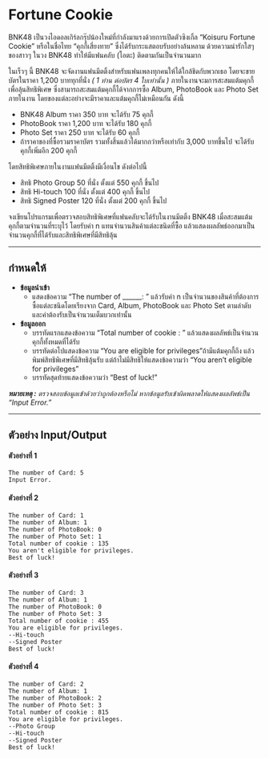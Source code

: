 # Fortune Cookie
BNK48 เป็นวงไอดอลเกิร์ลกรุ๊ปน้องใหม่ที่กำลังมาแรงด้วยการเปิดตัวซิงเกิ้ล “Koisuru Fortune Cookie” หรือในชื่อไทย “คุกกี้เสี่ยงทาย” ซึ่งได้รับกระแสตอบรับอย่างล้นหลาม ด้วยความน่ารักใสๆ ของสาวๆ ในวง BNK48 ทำให้มีแฟนคลับ (โอตะ) ติดตามกันเป็นจำนวนมาก

ในเร็วๆ นี้ BNK48 จะจัดงานแฟนมีตติ้งสำหรับแฟนเพลงทุกคนให้ได้ใกล้ชิดกับพวกเธอ โดยจะขายบัตรในราคา 1,200 บาททุกที่นั่ง *( 1 ท่าน ต่อบัตร 4 ใบเท่านั้น )* ภายในงานจะมการสะสมแต้มคุกกี้เพื่อลุ้นสิทธิพิเศษ ซึ่งสามารถสะสมแต้มคุกกี้ได้จากการซื้อ Album, PhotoBook และ Photo Set ภายในงาน โดยของแต่ละอย่างจะมีราคาและแต้มคุกกี้ไม่เหมือนกัน ดังนี้
* BNK48 Album ราคา 350 บาท 	จะได้รับ 75 คุกกี้
* PhotoBook ราคา 1,200 บาท 	จะได้รับ 180 คุกกี้
* Photo Set ราคา 250 บาท 	จะได้รับ 60 คุกกี้
* ถ้าราคาของที่ซื้อรวมราคาบัตร รวมทั้งสิ้นแล้วได้มากกว่าหรือเท่ากับ 3,000 บาทขึ้นไป จะได้รับคุกกี้เพิ่มอีก 200 คุกกี้

โดยสิทธิพิเศษภายในงานแฟนมีตติ้งมีเงื่อนไข ดังต่อไปนี้
* สิทธิ Photo Group 50 ที่นั่ง	ตั้งแต่ 550 คุกกี้ ขึ้นไป
* สิทธิ Hi-touch 100 ที่นั่ง 		ตั้งแต่ 400 คุกกี้ ขึ้นไป
* สิทธิ Signed Poster 120 ที่นั่ง	ตั้งแต่ 200 คุกกี้ ขึ้นไป 

จงเขียนโปรแกรมเพื่อตรวจสอบสิทธิพิเศษที่แฟนคลับจะได้รับในงานมีตติ้ง BNK48 เมื่อสะสมแต้มคุกกี้ตามจำนวนที่ระบุไว้ โดยรับค่า n แทนจำนวนสินค้าแต่ละชนิดที่ซื้อ แล้วแสดงผลลัพธ์ออกมาเป็นจำนวนคุกกี้ที่ได้รับและสิทธิพิเศษที่มีสิทธิลุ้น

---
## กำหนดให้
* **ข้อมูลนำเข้า**
    * แสดงข้อความ “The number of ______: ” แล้วรับค่า n เป็นจำนวนของสินค้าที่ต้องการซื้อแต่ละชนิดโดยเรียงจาก Card, Album, PhotoBook และ Photo Set ตามลำดับ และค่าต้องรับเป็นจำนวนเต็มบวกเท่านั้น
* **ข้อมูลออก**
    * บรรทัดแรกแสดงข้อความ “Total number of cookie : ” แล้วแสดงผลลัพธ์เป็นจำนวนคุกกี้ทั้งหมดที่ได้รับ
    * บรรทัดต่อไปแสดงข้อความ “You are eligible for privileges”ถ้ามีแต้มคุกกี้ถึง แล้วพิมพ์สิทธิพิเศษที่มีสิทธิลุ้นรับ แต่ถ้าไม่มีสิทธิให้แสดงข้อความว่า “You aren’t eligible for privileges”
    * บรรทัดสุดท้ายแสดงข้อความว่า “Best of luck!”

***หมายเหตุ :*** *ตรวจสอบข้อมูลเข้าด้วยว่าถูกต้องหรือไม่ หากข้อมูลรับเข้าผิดพลาดให้แสดงผลลัพธ์เป็น “Input Error.”*

---
## ตัวอย่าง Input/Output

#### **ตัวอย่างที่ 1**
```
The number of Card: 5
Input Error.
```
#### **ตัวอย่างที่ 2**
```
The number of Card: 1
The number of Album: 1
The number of PhotoBook: 0
The number of Photo Set: 1
Total number of cookie : 135
You aren't eligible for privileges.
Best of luck!
```
#### **ตัวอย่างที่ 3**
```
The number of Card: 3
The number of Album: 1
The number of PhotoBook: 0
The number of Photo Set: 3
Total number of cookie : 455
You are eligible for privileges.
--Hi-touch
--Signed Poster
Best of luck!
```
#### **ตัวอย่างที่ 4**
```
The number of Card: 2
The number of Album: 1
The number of PhotoBook: 2
The number of Photo Set: 3
Total number of cookie : 815
You are eligible for privileges.
--Photo Group
--Hi-touch
--Signed Poster
Best of luck!
```

